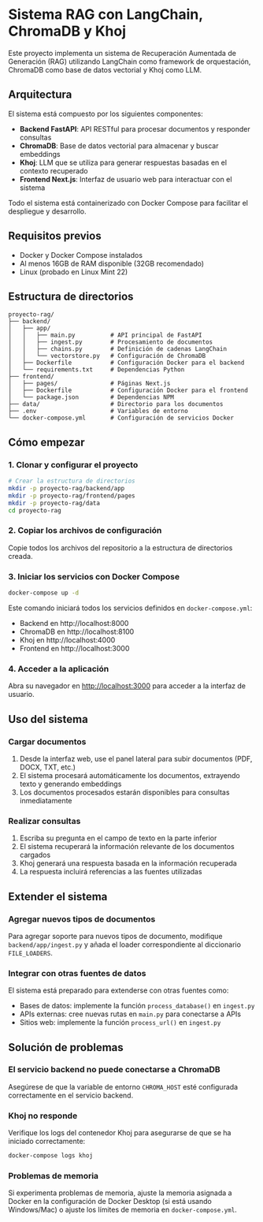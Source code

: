 # Sistema RAG con LangChain, ChromaDB y Khoj

Este proyecto implementa un sistema de Recuperación Aumentada de Generación (RAG) utilizando LangChain como framework de orquestación, ChromaDB como base de datos vectorial y Khoj como LLM.

## Arquitectura

El sistema está compuesto por los siguientes componentes:

- **Backend FastAPI**: API RESTful para procesar documentos y responder consultas
- **ChromaDB**: Base de datos vectorial para almacenar y buscar embeddings
- **Khoj**: LLM que se utiliza para generar respuestas basadas en el contexto recuperado
- **Frontend Next.js**: Interfaz de usuario web para interactuar con el sistema

Todo el sistema está containerizado con Docker Compose para facilitar el despliegue y desarrollo.

## Requisitos previos

- Docker y Docker Compose instalados
- Al menos 16GB de RAM disponible (32GB recomendado)
- Linux (probado en Linux Mint 22)

## Estructura de directorios

```
proyecto-rag/
├── backend/
│   ├── app/
│   │   ├── main.py          # API principal de FastAPI
│   │   ├── ingest.py        # Procesamiento de documentos
│   │   ├── chains.py        # Definición de cadenas LangChain
│   │   └── vectorstore.py   # Configuración de ChromaDB
│   ├── Dockerfile           # Configuración Docker para el backend
│   └── requirements.txt     # Dependencias Python
├── frontend/
│   ├── pages/               # Páginas Next.js
│   ├── Dockerfile           # Configuración Docker para el frontend
│   └── package.json         # Dependencias NPM
├── data/                    # Directorio para los documentos
├── .env                     # Variables de entorno
└── docker-compose.yml       # Configuración de servicios Docker
```

## Cómo empezar

### 1. Clonar y configurar el proyecto

```bash
# Crear la estructura de directorios
mkdir -p proyecto-rag/backend/app
mkdir -p proyecto-rag/frontend/pages
mkdir -p proyecto-rag/data
cd proyecto-rag
```

### 2. Copiar los archivos de configuración

Copie todos los archivos del repositorio a la estructura de directorios creada.

### 3. Iniciar los servicios con Docker Compose

```bash
docker-compose up -d
```

Este comando iniciará todos los servicios definidos en `docker-compose.yml`:
- Backend en http://localhost:8000
- ChromaDB en http://localhost:8100
- Khoj en http://localhost:4000
- Frontend en http://localhost:3000

### 4. Acceder a la aplicación

Abra su navegador en [http://localhost:3000](http://localhost:3000) para acceder a la interfaz de usuario.

## Uso del sistema

### Cargar documentos

1. Desde la interfaz web, use el panel lateral para subir documentos (PDF, DOCX, TXT, etc.)
2. El sistema procesará automáticamente los documentos, extrayendo texto y generando embeddings
3. Los documentos procesados estarán disponibles para consultas inmediatamente

### Realizar consultas

1. Escriba su pregunta en el campo de texto en la parte inferior
2. El sistema recuperará la información relevante de los documentos cargados
3. Khoj generará una respuesta basada en la información recuperada
4. La respuesta incluirá referencias a las fuentes utilizadas

## Extender el sistema

### Agregar nuevos tipos de documentos

Para agregar soporte para nuevos tipos de documento, modifique `backend/app/ingest.py` y añada el loader correspondiente al diccionario `FILE_LOADERS`.

### Integrar con otras fuentes de datos

El sistema está preparado para extenderse con otras fuentes como:
- Bases de datos: implemente la función `process_database()` en `ingest.py`
- APIs externas: cree nuevas rutas en `main.py` para conectarse a APIs
- Sitios web: implemente la función `process_url()` en `ingest.py`

## Solución de problemas

### El servicio backend no puede conectarse a ChromaDB

Asegúrese de que la variable de entorno `CHROMA_HOST` esté configurada correctamente en el servicio backend.

### Khoj no responde

Verifique los logs del contenedor Khoj para asegurarse de que se ha iniciado correctamente:

```bash
docker-compose logs khoj
```

### Problemas de memoria

Si experimenta problemas de memoria, ajuste la memoria asignada a Docker en la configuración de Docker Desktop (si está usando Windows/Mac) o ajuste los límites de memoria en `docker-compose.yml`.
